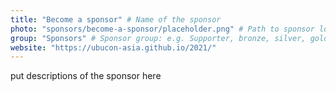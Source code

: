 ```yaml
---
title: "Become a sponsor" # Name of the sponsor
photo: "sponsors/become-a-sponsor/placeholder.png" # Path to sponsor logo: sponsors/<sponsor-item-directory>/logo.png
group: "Sponsors" # Sponsor group: e.g. Supporter, bronze, silver, gold, etc...
website: "https://ubucon-asia.github.io/2021/"
---
```


put descriptions of the sponsor here